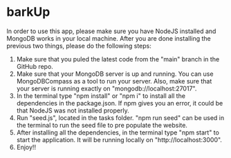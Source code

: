 # barkUp

In order to use this app, please make sure you have NodeJS installed and MongoDB works in your local machine. After you are done installing the previous two things, please do the following steps:

1. Make sure that you puled the latest code from the "main" branch in the GitHub repo.
2. Make sure that your MongoDB server is up and running. You can use MongoDBCompass as a tool to run your server. Also, make sure that your server is running exactly on "mongodb://localhost:27017".
3. In the terminal type "npm install" or "npm i" to install all the dependencies in the package.json. If npm gives you an error, it could be that NodeJS was not installed properly.
4. Run "seed.js", located in the tasks folder. "npm run seed" can be used in the terminal to run the seed file to pre populate the website.
5. After installing all the dependencies, in the terminal type "npm start" to start the application. It will be running locally on "http://localhost:3000".
6. Enjoy!!
